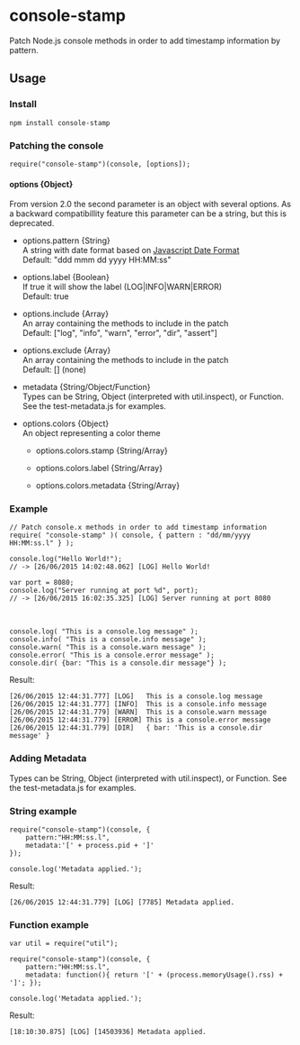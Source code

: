 # console-stamp

Patch Node.js console methods in order to add timestamp information by pattern.

## Usage ##

### Install

	npm install console-stamp

### Patching the console

	require("console-stamp")(console, [options]);

#### options {Object}

From version 2.0 the second parameter is an object with several options. As a backward compatibillity feature this parameter can be a string, but this is deprecated. 

* options.pattern {String}<br>A string with date format based on [Javascript Date Format](http://blog.stevenlevithan.com/archives/date-time-format)<br>Default: "ddd mmm dd yyyy HH:MM:ss"

* options.label {Boolean}<br>If true it will show the label (LOG|INFO|WARN|ERROR)<br>Default: true

* options.include {Array}<br>An array containing the methods to include in the patch<br>Default: ["log", "info", "warn", "error", "dir", "assert"]

* options.exclude {Array}<br>An array containing the methods to include in the patch<br>Default: [] \(none)

* metadata {String/Object/Function}<br>Types can be String, Object (interpreted with util.inspect), or Function. See the test-metadata.js for examples.

* options.colors {Object}<br>An object representing a color theme

    * options.colors.stamp {String/Array}

    * options.colors.label {String/Array}

    * options.colors.metadata {String/Array}


### Example

	// Patch console.x methods in order to add timestamp information
	require( "console-stamp" )( console, { pattern : "dd/mm/yyyy HH:MM:ss.l" } );

	console.log("Hello World!");
	// -> [26/06/2015 14:02:48.062] [LOG] Hello World!

	var port = 8080;
	console.log("Server running at port %d", port);
	// -> [26/06/2015 16:02:35.325] [LOG] Server running at port 8080

&nbsp;

	console.log( "This is a console.log message" );
    console.info( "This is a console.info message" );
    console.warn( "This is a console.warn message" );
    console.error( "This is a console.error message" );
    console.dir( {bar: "This is a console.dir message"} );

Result:

    [26/06/2015 12:44:31.777] [LOG]   This is a console.log message
	[26/06/2015 12:44:31.777] [INFO]  This is a console.info message
	[26/06/2015 12:44:31.779] [WARN]  This is a console.warn message
	[26/06/2015 12:44:31.779] [ERROR] This is a console.error message
	[26/06/2015 12:44:31.779] [DIR]   { bar: 'This is a console.dir message' }


### Adding Metadata ###

Types can be String, Object (interpreted with util.inspect), or Function. See the test-metadata.js for examples.

### String example

    require("console-stamp")(console, {
        pattern:"HH:MM:ss.l", 
        metadata:'[' + process.pid + ']'
    });

    console.log('Metadata applied.');

Result:

    [26/06/2015 12:44:31.779] [LOG] [7785] Metadata applied.

### Function example

    var util = require("util");

    require("console-stamp")(console, {
        pattern:"HH:MM:ss.l", 
        metadata: function(){ return '[' + (process.memoryUsage().rss) + ']'; });

    console.log('Metadata applied.');

Result:

    [18:10:30.875] [LOG] [14503936] Metadata applied.
